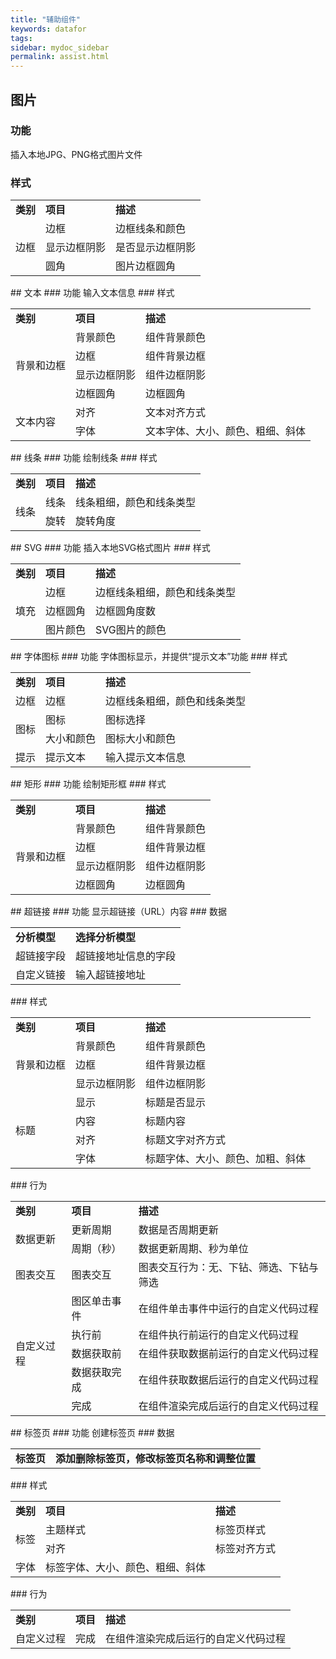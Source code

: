 ```yaml
---
title: "辅助组件"
keywords: datafor
tags:
sidebar: mydoc_sidebar
permalink: assist.html
---
```



## 图片

### 功能
插入本地JPG、PNG格式图片文件
### 样式
<table>
<tr>
    <td><b>类别</b></td>
    <td><b>项目</b></td>
    <td><b>描述</b></td>
</tr><tr>
    <td rowspan="3"> 边框</td>
    <td>边框</td>
    <td>边框线条和颜色</td>
</tr><tr>
    <td>显示边框阴影</td>
    <td>是否显示边框阴影</td>
</tr> <tr>
    <td>圆角</td>
    <td>图片边框圆角</td>
</tr>
</table> 
##  文本
### 功能
输入文本信息
### 样式
<table>
<tr>
    <td><b>类别</b></td>
    <td><b>项目</b></td>
    <td><b>描述</b></td>
</tr><tr>
    <td rowspan="4"> 背景和边框</td>
    <td>背景颜色</td>
    <td>组件背景颜色</td>
</tr><tr>
    <td>边框</td>
    <td>组件背景边框</td>
</tr><tr>
    <td>显示边框阴影</td>
    <td>组件边框阴影</td>
</tr><tr>    
    <td>边框圆角</td>
    <td>边框圆角</td>
</tr><tr>
    <td rowspan="2"> 文本内容</td>
    <td>对齐</td>
    <td>文本对齐方式</td>
</tr><tr>
    <td>字体</td>
    <td>文本字体、大小、颜色、粗细、斜体</td>
</tr>
</table> 
## 线条
### 功能
绘制线条
### 样式
<table>
<tr>
    <td><b>类别</b></td>
    <td><b>项目</b></td>
    <td><b>描述</b></td>
</tr><tr>
    <td rowspan="2"> 线条</td>
    <td>线条</td>
    <td>线条粗细，颜色和线条类型</td>
</tr><tr>
    <td>旋转</td>
    <td>旋转角度</td>
</tr>
</table> 
## SVG
### 功能
插入本地SVG格式图片
### 样式
<table>
<tr>
    <td><b>类别</b></td>
    <td><b>项目</b></td>
    <td><b>描述</b></td>
</tr><tr>
    <td rowspan="3"> 填充</td>
    <td>边框</td>
    <td>边框线条粗细，颜色和线条类型</td>
</tr><tr>
    <td>边框圆角</td>
    <td>边框圆角度数</td>
</tr>
</tr><tr>
    <td>图片颜色</td>
    <td>SVG图片的颜色</td>
</tr>
</table> 
## 字体图标
### 功能
字体图标显示，并提供“提示文本”功能
### 样式
<table>
<tr>
    <td><b>类别</b></td>
    <td><b>项目</b></td>
    <td><b>描述</b></td>
</tr><tr>
    <td> 边框</td>
    <td>边框</td>
    <td>边框线条粗细，颜色和线条类型</td>
</tr><tr>
    <td rowspan="2"> 图标</td>
    <td>图标</td>
    <td>图标选择</td>
</tr><tr>
    <td>大小和颜色</td>
    <td>图标大小和颜色</td>    
</tr>
</tr><tr>
    <td>提示</td>
    <td>提示文本</td>
    <td>输入提示文本信息</td>
</tr>
</table>
## 矩形
### 功能
绘制矩形框
### 样式
<table>
<tr>
    <td><b>类别</b></td>
    <td><b>项目</b></td>
    <td><b>描述</b></td>
</tr><tr>
    <td rowspan="4"> 背景和边框</td>
    <td>背景颜色</td>
    <td>组件背景颜色</td>
</tr><tr>
    <td>边框</td>
    <td>组件背景边框</td>
</tr><tr>
    <td>显示边框阴影</td>
    <td>组件边框阴影</td>
</tr><tr>    
    <td>边框圆角</td>
    <td>边框圆角</td>
</tr>
</table> 
## 超链接
### 功能
显示超链接（URL）内容
### 数据
<table>
<tr>
    <td><b>分析模型</b></td>
    <td><b>选择分析模型</b></td>
</tr><tr>
    <td>超链接字段</td>
    <td>超链接地址信息的字段</td>
</tr><tr>
    <td>自定义链接</td>
    <td>输入超链接地址</td>
</tr>
</table> 
### 样式
<table>
<tr>
    <td><b>类别</b></td>
    <td><b>项目</b></td>
    <td><b>描述</b></td>
</tr><tr>
    <td rowspan="3"> 背景和边框</td>
    <td>背景颜色</td>
    <td>组件背景颜色</td>
</tr><tr>
    <td>边框</td>
    <td>组件背景边框</td>
</tr><tr>
    <td>显示边框阴影</td>
    <td>组件边框阴影</td>
</tr><tr>
    <td rowspan="4">标题</td>
    <td>显示</td>
    <td>标题是否显示</td>
</tr><tr>
    <td>内容</td>
    <td>标题内容</td>
</tr><tr>
    <td>对齐</td>
    <td>标题文字对齐方式</td>
</tr><tr>
    <td>字体</td>
    <td>标题字体、大小、颜色、加粗、斜体</td>
</tr>
</table> 
### 行为
<table>
<tr>
    <td><b>类别</b></td>
    <td><b>项目</b></td>
    <td><b>描述</b></td>
</tr><tr>
    <td rowspan="2"> 数据更新</td>
    <td>更新周期</td>
    <td>数据是否周期更新</td>
</tr><tr>
    <td>周期（秒）</td>
    <td>数据更新周期、秒为单位</td>
</tr> <tr>
    <td>图表交互</td>
    <td>图表交互</td>
    <td>图表交互行为：无、下钻、筛选、下钻与筛选</td>
</tr> <tr>
    <td rowspan="5"> 自定义过程</td>
    <td>图区单击事件</td>
    <td>在组件单击事件中运行的自定义代码过程</td>
</tr><tr>
    <td>执行前</td>
    <td>在组件执行前运行的自定义代码过程</td>
</tr> <tr>
    <td>数据获取前</td>
    <td>在组件获取数据前运行的自定义代码过程</td>
</tr> <tr>
    <td>数据获取完成</td>
    <td>在组件获取数据后运行的自定义代码过程</td>
</tr> <tr>
    <td>完成</td>
    <td>在组件渲染完成后运行的自定义代码过程</td>
</tr> 
</table> 
## 标签页
### 功能
创建标签页
### 数据
<table>
<tr>
    <td><b>标签页</b></td>
    <td><b>添加删除标签页，修改标签页名称和调整位置</b></td>
</tr>
</table>
### 样式
<table>
<tr>
    <td><b>类别</b></td>
    <td><b>项目</b></td>
    <td><b>描述</b></td>
</tr><tr>
    <td rowspan="2"> 标签</td>
    <td>主题样式</td>
    <td>标签页样式</td>
</tr><tr>
    <td>对齐</td>
    <td>标签对齐方式</td>
</tr> <tr>
    <td>字体</td>
    <td>标签字体、大小、颜色、粗细、斜体</td>
</tr> 
</table> 
### 行为
<table>
<tr>
    <td><b>类别</b></td>
    <td><b>项目</b></td>
    <td><b>描述</b></td>
</tr><tr>
    <td> 自定义过程</td>
    <td>完成</td>
    <td>在组件渲染完成后运行的自定义代码过程</td>
</tr> 
</table> 


